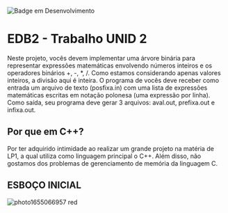 ![Badge em Desenvolvimento](http://img.shields.io/static/v1?label=STATUS&message=EM%20DESENVOLVIMENTO&color=GREEN&style=for-the-badge)
# EDB2 - Trabalho UNID 2

  Neste projeto, vocês devem implementar uma árvore binária para representar expressões matemáticas envolvendo números inteiros e os operadores binários +, -, *, /. Como estamos considerando apenas valores inteiros, a divisão aqui é inteira. O programa de vocês deve receber como entrada um arquivo de texto (posfixa.in) com uma lista de expressões matemáticas escritas em notação polonesa (uma expressão por linha). Como saída, seu programa deve gerar 3 arquivos: aval.out, prefixa.out e infixa.out.


## Por que em C++?
Por ter adquirido intimidade ao realizar um grande projeto na matéria de LP1, a qual utiliza como linguagem principal o C++. Além disso, não gostamos dos problemas de gerenciamento de memória da linguagem C.

## ESBOÇO INICIAL
![photo1655066957 red](https://user-images.githubusercontent.com/30900829/173253544-cc363639-1422-4b0e-b5a9-e95f42be0c02.jpg)




